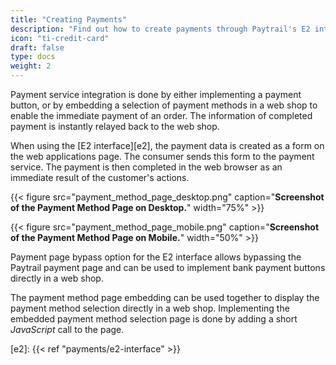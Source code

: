 ```yaml
---
title: "Creating Payments"
description: "Find out how to create payments through Paytrail's E2 interface."
icon: "ti-credit-card"
draft: false
type: docs
weight: 2
---
```


Payment service integration is done by either implementing a payment button, or by embedding a selection of payment methods in a web shop to enable the immediate payment of an order. The information of completed payment is instantly relayed back to the web shop.

When using the [E2 interface][e2], the payment data is created as a form on the web applications page. The consumer sends this form to the payment service. The payment is then completed in the web browser as an immediate result of the customer's actions.

{{< figure src="payment_method_page_desktop.png" caption="**Screenshot of the Payment Method Page on Desktop.**" width="75%" >}}

{{< figure src="payment_method_page_mobile.png" caption="**Screenshot of the Payment Method Page on Mobile.**" width="50%" >}}

Payment page bypass option for the E2 interface allows bypassing the Paytrail payment page and can be used to implement bank payment buttons directly in a web shop.

The payment method page embedding can be used together to display the payment method selection directly in a web shop. Implementing the embedded payment method selection page is done by adding a short _JavaScript_ call to the page.

[e2]: {{< ref "payments/e2-interface" >}}
